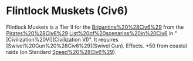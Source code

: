 # Flintlock Muskets (Civ6)

Flintlock Muskets is a Tier II for the [Brigantine%20%28Civ6%29](Brigantine) from the [Pirates%20%28Civ6%29](Pirates) [List%20of%20scenarios%20in%20Civ6](scenario) in "[Civilization%20VI](Civilization VI)". It requires [Swivel%20Gun%20%28Civ6%29](Swivel Gun).
Effects.
+50 from coastal raids (on Standard [Speed%20%28Civ6%29](speed)).